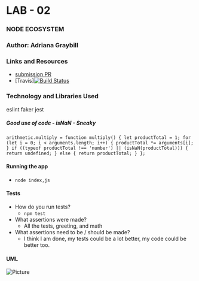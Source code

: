 # LAB - 02

### NODE ECOSYSTEM

### Author: Adriana Graybill

### Links and Resources
* [submission PR](https://github.com/adriana-401-advanced-javascript/lab-01/pull/1)
* [Travis][![Build Status](https://travis-ci.com/adriana-401-advanced-javascript/lab-01.svg?branch=master)](https://travis-ci.com/adriana-401-advanced-javascript/lab-02)

### Technology and Libraries Used
eslint
faker
jest

##### Good use of code - isNaN - Sneaky
`arithmetic.multiply = function multiply() {
  let productTotal = 1;
  for (let i = 0; i < arguments.length; i++) {
    productTotal *= arguments[i];
  }
  if ((typeof productTotal !== 'number') || (isNaN(productTotal))) { return undefined; }
  else { return productTotal; }
};`

#### Running the app
* `node index,js`
  
#### Tests
* How do you run tests?
  * `npm test`
* What assertions were made?
  * All the tests, greeting, and math
* What assertions need to be / should be made?
  * I think I am done, my tests could be a lot better, my code could be better too.

#### UML
![Picture](lab-01.png "VSC Screenshot")
